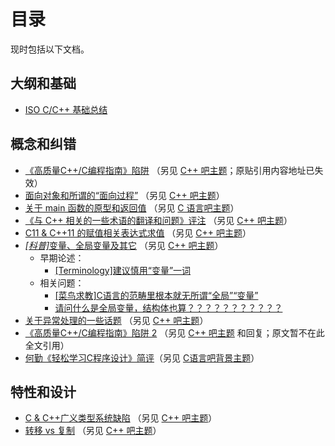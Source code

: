 ﻿# 目录

现时包括以下文档。

## 大纲和基础

* [ISO C/C++ 基础总结](c-cpp-fundamental.md)

## 概念和纠错

* [《高质量C++/C编程指南》陷阱](high-quality-c-cpp-programing-guide-trap.md) （另见 [C++ 吧主题](http://tieba.baidu.com/p/1051426693)；原贴引用内容地址已失效）
* [面向对象和所谓的“面向过程”](OO-and-procedural-oriented-mist.md) （另见 [C++ 吧主题](http://tieba.baidu.com/p/1912906851)）
* [关于 main 函数的原型和返回值](main-function.md) （另见 [C 语言吧主题](http://tieba.baidu.com/p/1969958655)）
* [《与 C++ 相关的一些术语的翻译和问题》评注](cpp-term-translation-comment.md) （另见 [C++ 吧主题](http://tieba.baidu.com/p/2070464220)）
* [C11 & C++11 的赋值相关表达式求值](c11-cpp11-assignment.md) （另见 [C++ 吧主题](http://tieba.baidu.com/p/2091426198)）
* [_[科普]_&#8203;变量、全局变量及其它](variables.md) （另见 [C++ 吧主题](http://tieba.baidu.com/p/2126721044)）
	* 早期论述：
		* [[Terminology]建议慎用“变量”一词](http://tieba.baidu.com/p/1316351174)
	* 相关问题：
		* [[菜鸟求教]C语言的范畴里根本就无所谓“全局”“变量”](http://tieba.baidu.com/p/2111194416)
		* [请问什么是全局变量，结构体也算？？？？？？？？？？？](http://tieba.baidu.com/p/3884720952)
* [关于异常处理的一些话题](cpp-exceptions.md) （另见 [C++ 吧主题](http://tieba.baidu.com/p/2201116330)）
* [《高质量C++/C编程指南》陷阱 2](high-quality-c-cpp-programing-guide-trap-2.md) （另见 [C++ 吧主题](http://tieba.baidu.com/p/2262386913) 和回复；原文暂不在此全文引用）
* [何勤《轻松学习C程序设计》简评](learning-c-programing-note.md)（另见 [C语言吧背景主题](http://tieba.baidu.com/p/2621752149)）

## 特性和设计

* [C & C++广义类型系统缺陷](c-cpp-generic-type-system-defect.md) （另见 [C++ 吧主题](http://tieba.baidu.com/p/2272468675)）
* [转移 vs 复制](move-vs-copy.md) （另见 [C++ 吧主题](http://tieba.baidu.com/p/2403773958)）

